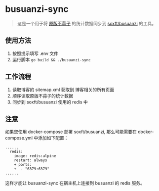 # busuanzi-sync

> 这是一个用于将 [原版不蒜子](https://busuanzi.ibruce.info/) 的统计数据同步到 [soxft/busuanzi](https://github.com/soxft/busuanzi) 的工具。


## 使用方法

1. 按照提示填写 .env 文件
2. 运行脚本 `go build && ./busuanzi-sync`


## 工作流程

1. 读取博客的 sitemap.xml 获取到 博客相关的所有页面
2. 顺序读取原版不蒜子的统计数据
3. 同步到 soxft/busuanzi 使用的 redis 中


## 注意

如果您使用 docker-compose 部署 soxft/busuanzi, 那么可能需要在 docker-compose.yml 中添加如下配置：

```
......
  redis:
    image: redis:alpine
    restart: always
    + ports:
    +  - "6379:6379"
......
```
这样才能让 busuanzi-sync 在宿主机上连接到 busuanzi 的 redis 服务。